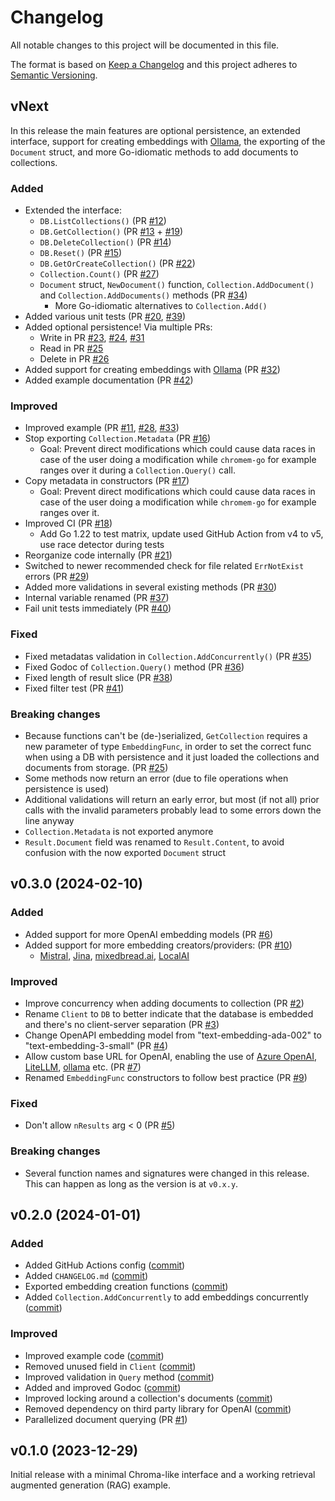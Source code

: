 Changelog
=========

All notable changes to this project will be documented in this file.

The format is based on [Keep a Changelog](https://keepachangelog.com/en/1.1.0/) and this project adheres to [Semantic Versioning](https://semver.org/spec/v2.0.0.html).

vNext
-----

In this release the main features are optional persistence, an extended interface, support for creating embeddings with [Ollama](https://github.com/ollama/ollama/), the exporting of the `Document` struct, and more Go-idiomatic methods to add documents to collections.

### Added

- Extended the interface:
  - `DB.ListCollections()` (PR [#12](https://github.com/philippgille/chromem-go/pull/12))
  - `DB.GetCollection()` (PR [#13](https://github.com/philippgille/chromem-go/pull/13) + [#19](https://github.com/philippgille/chromem-go/pull/19))
  - `DB.DeleteCollection()` (PR [#14](https://github.com/philippgille/chromem-go/pull/14))
  - `DB.Reset()` (PR [#15](https://github.com/philippgille/chromem-go/pull/15))
  - `DB.GetOrCreateCollection()` (PR [#22](https://github.com/philippgille/chromem-go/pull/22))
  - `Collection.Count()` (PR [#27](https://github.com/philippgille/chromem-go/pull/27))
  - `Document` struct, `NewDocument()` function, `Collection.AddDocument()` and `Collection.AddDocuments()` methods (PR [#34](https://github.com/philippgille/chromem-go/pull/34))
    - More Go-idiomatic alternatives to `Collection.Add()`
- Added various unit tests (PR [#20](https://github.com/philippgille/chromem-go/pull/20), [#39](https://github.com/philippgille/chromem-go/pull/39))
- Added optional persistence! Via multiple PRs:
  - Write in PR [#23](https://github.com/philippgille/chromem-go/pull/23), [#24](https://github.com/philippgille/chromem-go/pull/24), [#31](https://github.com/philippgille/chromem-go/pull/31)
  - Read in PR [#25](https://github.com/philippgille/chromem-go/pull/25)
  - Delete in PR [#26](https://github.com/philippgille/chromem-go/pull/26)
- Added support for creating embeddings with [Ollama](https://github.com/ollama/ollama/) (PR [#32](https://github.com/philippgille/chromem-go/pull/32))
- Added example documentation (PR [#42](https://github.com/philippgille/chromem-go/pull/42))

### Improved

- Improved example (PR [#11](https://github.com/philippgille/chromem-go/pull/11), [#28](https://github.com/philippgille/chromem-go/pull/28), [#33](https://github.com/philippgille/chromem-go/pull/33))
- Stop exporting `Collection.Metadata` (PR [#16](https://github.com/philippgille/chromem-go/pull/16))
  - Goal: Prevent direct modifications which could cause data races in case of the user doing a modification while `chromem-go` for example ranges over it during a `Collection.Query()` call.
- Copy metadata in constructors (PR [#17](https://github.com/philippgille/chromem-go/pull/17))
  - Goal: Prevent direct modifications which could cause data races in case of the user doing a modification while `chromem-go` for example ranges over it.
- Improved CI (PR [#18](https://github.com/philippgille/chromem-go/pull/18))
  - Add Go 1.22 to test matrix, update used GitHub Action from v4 to v5, use race detector during tests
- Reorganize code internally (PR [#21](https://github.com/philippgille/chromem-go/pull/21))
- Switched to newer recommended check for file related `ErrNotExist` errors (PR [#29](https://github.com/philippgille/chromem-go/pull/29))
- Added more validations in several existing methods (PR [#30](https://github.com/philippgille/chromem-go/pull/30))
- Internal variable renamed (PR [#37](https://github.com/philippgille/chromem-go/pull/37))
- Fail unit tests immediately (PR [#40](https://github.com/philippgille/chromem-go/pull/40))

### Fixed

- Fixed metadatas validation in `Collection.AddConcurrently()` (PR [#35](https://github.com/philippgille/chromem-go/pull/35))
- Fixed Godoc of `Collection.Query()` method (PR [#36](https://github.com/philippgille/chromem-go/pull/36))
- Fixed length of result slice (PR [#38](https://github.com/philippgille/chromem-go/pull/38))
- Fixed filter test (PR [#41](https://github.com/philippgille/chromem-go/pull/41))

### Breaking changes

- Because functions can't be (de-)serialized, `GetCollection` requires a new parameter of type `EmbeddingFunc`, in order to set the correct func when using a DB with persistence and it just loaded the collections and documents from storage. (PR [#25](https://github.com/philippgille/chromem-go/pull/25))
- Some methods now return an error (due to file operations when persistence is used)
- Additional validations will return an early error, but most (if not all) prior calls with the invalid parameters probably lead to some errors down the line anyway
- `Collection.Metadata` is not exported anymore
- `Result.Document` field was renamed to `Result.Content`, to avoid confusion with the now exported `Document` struct

v0.3.0 (2024-02-10)
-------------------

### Added

- Added support for more OpenAI embedding models (PR [#6](https://github.com/philippgille/chromem-go/pull/6))
- Added support for more embedding creators/providers: (PR [#10](https://github.com/philippgille/chromem-go/pull/10))
  - [Mistral](https://docs.mistral.ai/platform/endpoints/#embedding-models), [Jina](https://jina.ai/embeddings), [mixedbread.ai](https://www.mixedbread.ai/), [LocalAI](https://github.com/mudler/LocalAI)

### Improved

- Improve concurrency when adding documents to collection (PR [#2](https://github.com/philippgille/chromem-go/pull/2))
- Rename `Client` to `DB` to better indicate that the database is embedded and there's no client-server separation (PR [#3](https://github.com/philippgille/chromem-go/pull/3))
- Change OpenAPI embedding model from "text-embedding-ada-002" to "text-embedding-3-small" (PR [#4](https://github.com/philippgille/chromem-go/pull/4))
- Allow custom base URL for OpenAI, enabling the use of [Azure OpenAI](https://azure.microsoft.com/en-us/products/ai-services/openai-service), [LiteLLM](https://github.com/BerriAI/litellm), [ollama](https://github.com/ollama/ollama/blob/main/docs/openai.md) etc. (PR [#7](https://github.com/philippgille/chromem-go/pull/7))
- Renamed `EmbeddingFunc` constructors to follow best practice (PR [#9](https://github.com/philippgille/chromem-go/pull/9))

### Fixed

- Don't allow `nResults` arg < 0 (PR [#5](https://github.com/philippgille/chromem-go/pull/5))

### Breaking changes

- Several function names and signatures were changed in this release. This can happen as long as the version is at `v0.x.y`.

v0.2.0 (2024-01-01)
-------------------

### Added

- Added GitHub Actions config ([commit](https://github.com/philippgille/chromem-go/commits/fae84f2069ec28bbf9f4e30dca569f447d6aee6a))
- Added `CHANGELOG.md` ([commit](https://github.com/philippgille/chromem-go/commits/bb0aa24b95ed19a743b2b5aa60098077bebdea41))
- Exported embedding creation functions ([commit](https://github.com/philippgille/chromem-go/commits/9d8ce4ae88c08bc975a0ed6b180bc01dcb2a390f))
- Added `Collection.AddConcurrently` to add embeddings concurrently ([commit](https://github.com/philippgille/chromem-go/commits/50fe3b743696d0209d2e4c617633ba335870ab7d))

### Improved

- Improved example code ([commit](https://github.com/philippgille/chromem-go/commits/c6437611d2fd48c5458b1932d5df62f90501981f))
- Removed unused field in `Client` ([commit](https://github.com/philippgille/chromem-go/commits/9c8b01ad386008d09675a26b7eca9c9605af5b1c))
- Improved validation in `Query` method ([commit](https://github.com/philippgille/chromem-go/commits/0bd196ee7c36164fad123c7b21766c7444de246d))
- Added and improved Godoc ([commit](https://github.com/philippgille/chromem-go/commits/c3a4db9563efb270af5aee585a7fca54b2ab08dc))
- Improved locking around a collection's documents ([commit](https://github.com/philippgille/chromem-go/commits/cefec66912d2fc96928154a9159ca05bd52c5149))
- Removed dependency on third party library for OpenAI ([commit](https://github.com/philippgille/chromem-go/commits/1a28e1b89808cb223d67808a8e90bb9c36d2d801))
- Parallelized document querying (PR [#1](https://github.com/philippgille/chromem-go/pull/1))

v0.1.0 (2023-12-29)
-------------------

Initial release with a minimal Chroma-like interface and a working retrieval augmented generation (RAG) example.
